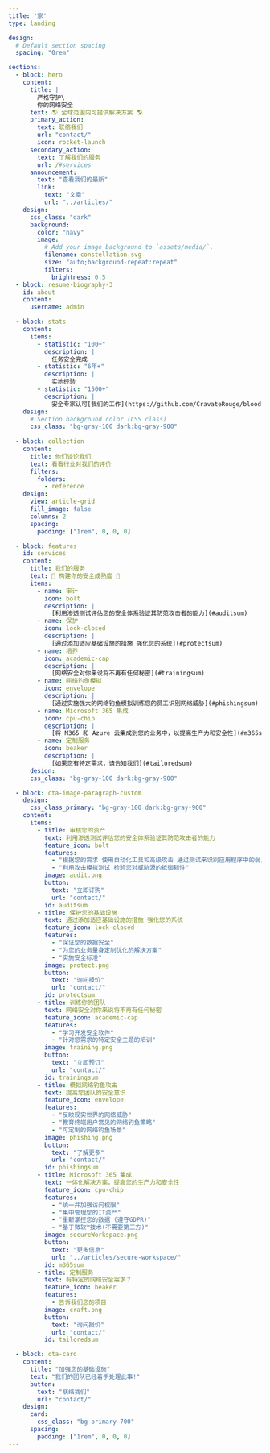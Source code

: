 ```yaml
---
title: '家'
type: landing

design:
  # Default section spacing
  spacing: "0rem"

sections:
  - block: hero
    content:
      title: |
        严格守护\
        你的网络安全
      text: 🌎 全球范围内可提供解决方案 🌎
      primary_action:
        text: 联络我们
        url: "contact/"
        icon: rocket-launch
      secondary_action:
        text: 了解我们的服务
        url: /#services
      announcement:
        text: "查看我们的最新"
        link:
          text: "文章"
          url: "../articles/"
    design:
      css_class: "dark"
      background:
        color: "navy"
        image:
          # Add your image background to `assets/media/`.
          filename: constellation.svg
          size: "auto;background-repeat:repeat"
          filters:
            brightness: 0.5
  - block: resume-biography-3
    id: about
    content:
      username: admin

  - block: stats
    content:
      items:
        - statistic: "100+"
          description: |
            任务安全完成
        - statistic: "6年+"
          description: |
            实地经验
        - statistic: "1500+"
          description: |
            安全专家认可[我们的工作](https://github.com/CravateRouge/bloodyAD)
    design:
      # Section background color (CSS class)
      css_class: "bg-gray-100 dark:bg-gray-900"
  
  - block: collection
    content:
      title: 他们谈论我们
      text: 看看行业对我们的评价
      filters:
        folders:
          - reference
    design:
      view: article-grid
      fill_image: false
      columns: 2
      spacing:
        padding: ["1rem", 0, 0, 0]

  - block: features
    id: services
    content:
      title: 我们的服务
      text: 🧱 构建你的安全成熟度 🧱
      items:
        - name: 审计
          icon: bolt
          description: |
            [利用渗透测试评估您的安全体系验证其防范攻击者的能力](#auditsum)
        - name: 保护
          icon: lock-closed
          description: |
            [通过添加适应基础设施的措施 强化您的系统](#protectsum)
        - name: 培养
          icon: academic-cap
          description: |
            [网络安全对你来说将不再有任何秘密](#trainingsum)
        - name: 网络钓鱼模拟
          icon: envelope
          description: |
            [通过实施强大的网络钓鱼模拟训练您的员工识别网络威胁](#phishingsum)
        - name: Microsoft 365 集成
          icon: cpu-chip
          description: |
            [将 M365 和 Azure 云集成到您的业务中，以提高生产力和安全性](#m365sum)
        - name: 定制服务
          icon: beaker
          description: |
            [如果您有特定需求，请告知我们](#tailoredsum)
      design:
      css_class: "bg-gray-100 dark:bg-gray-900"

  - block: cta-image-paragraph-custom
    design:
      css_class_primary: "bg-gray-100 dark:bg-gray-900"
    content:
      items:
        - title: 审核您的资产
          text: 利用渗透测试评估您的安全体系验证其防范攻击者的能力
          feature_icon: bolt
          features:
            - "根据您的需求 使用自动化工具和高级攻击 通过测试来识别应用程序中的弱点"
            - "利用攻击模拟测试 检验您对威胁源的抵御韧性"
          image: audit.png
          button:
            text: "立即订购"
            url: "contact/"
          id: auditsum
        - title: 保护您的基础设施
          text: 通过添加适应基础设施的措施 强化您的系统
          feature_icon: lock-closed
          features:
            - "保证您的数据安全"
            - "为您的业务量身定制优化的解决方案"
            - "实施安全标准"
          image: protect.png
          button:
            text: "询问报价"
            url: "contact/"
          id: protectsum
        - title: 训练你的团队
          text: 网络安全对你来说将不再有任何秘密
          feature_icon: academic-cap
          features:
            - "学习开发安全软件"
            - "针对您需求的特定安全主题的培训"
          image: training.png
          button:
            text: "立即预订"
            url: "contact/"
          id: trainingsum
        - title: 模拟网络钓鱼攻击
          text: 提高您团队的安全意识
          feature_icon: envelope
          features:
            - "反映现实世界的网络威胁"
            - "教育终端用户常见的网络钓鱼策略"
            - "可定制的网络钓鱼场景"
          image: phishing.png
          button:
            text: "了解更多"
            url: "contact/"
          id: phishingsum
        - title: Microsoft 365 集成
          text: 一体化解决方案，提高您的生产力和安全性
          feature_icon: cpu-chip
          features:
            - "统一并加强访问权限"
            - "集中管理您的IT资产"
            - "重新掌控您的数据 (遵守GDPR)"
            - "基于微软™技术(不需要第三方)"
          image: secureWorkspace.png
          button:
            text: "更多信息"
            url: "../articles/secure-workspace/"
          id: m365sum
        - title: 定制服务
          text: 有特定的网络安全需求？
          feature_icon: beaker
          features:
            - 告诉我们您的项目
          image: craft.png
          button:
            text: "询问报价"
            url: "contact/"
          id: tailoredsum

  - block: cta-card
    content:
      title: "加强您的基础设施"
      text: "我们的团队已经着手处理此事!"
      button:
        text: "联络我们"
        url: "contact/"
    design:
      card:
        css_class: "bg-primary-700"
      spacing:
        padding: ["1rem", 0, 0, 0]
---
```

